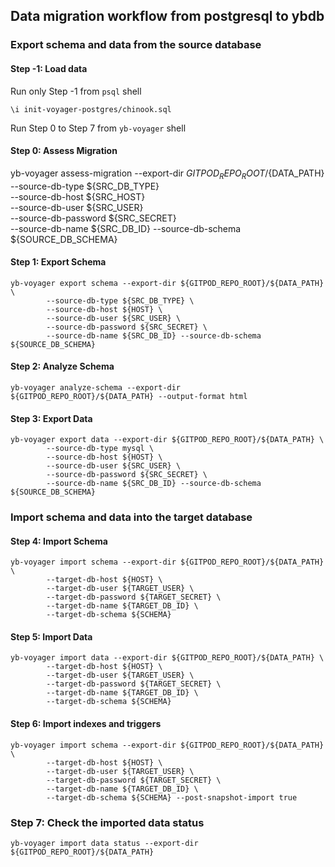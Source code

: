 ## Data migration workflow from postgresql to ybdb

### Export schema and data from the source database

#### Step -1: Load data
Run only Step -1 from `psql` shell
```
\i init-voyager-postgres/chinook.sql
```

Run Step 0 to Step 7 from `yb-voyager` shell

#### Step 0: Assess Migration
yb-voyager assess-migration --export-dir ${GITPOD_REPO_ROOT}/${DATA_PATH} \
  --source-db-type ${SRC_DB_TYPE} \
  --source-db-host ${SRC_HOST} \
  --source-db-user ${SRC_USER} \
  --source-db-password ${SRC_SECRET} \
  --source-db-name ${SRC_DB_ID} --source-db-schema ${SOURCE_DB_SCHEMA}

#### Step 1: Export Schema
```
yb-voyager export schema --export-dir ${GITPOD_REPO_ROOT}/${DATA_PATH} \
        --source-db-type ${SRC_DB_TYPE} \
        --source-db-host ${HOST} \
        --source-db-user ${SRC_USER} \
        --source-db-password ${SRC_SECRET} \
        --source-db-name ${SRC_DB_ID} --source-db-schema ${SOURCE_DB_SCHEMA}
```

#### Step 2: Analyze Schema
```
yb-voyager analyze-schema --export-dir ${GITPOD_REPO_ROOT}/${DATA_PATH} --output-format html
```


#### Step 3: Export Data
```
yb-voyager export data --export-dir ${GITPOD_REPO_ROOT}/${DATA_PATH} \
        --source-db-type mysql \
        --source-db-host ${HOST} \
        --source-db-user ${SRC_USER} \
        --source-db-password ${SRC_SECRET} \
        --source-db-name ${SRC_DB_ID} --source-db-schema ${SOURCE_DB_SCHEMA}
```

### Import schema and data into the target database

#### Step 4: Import Schema
```
yb-voyager import schema --export-dir ${GITPOD_REPO_ROOT}/${DATA_PATH} \
        --target-db-host ${HOST} \
        --target-db-user ${TARGET_USER} \
        --target-db-password ${TARGET_SECRET} \
        --target-db-name ${TARGET_DB_ID} \
        --target-db-schema ${SCHEMA}
```

#### Step 5: Import Data
```
yb-voyager import data --export-dir ${GITPOD_REPO_ROOT}/${DATA_PATH} \
        --target-db-host ${HOST} \
        --target-db-user ${TARGET_USER} \
        --target-db-password ${TARGET_SECRET} \
        --target-db-name ${TARGET_DB_ID} \
        --target-db-schema ${SCHEMA}
```

#### Step 6: Import indexes and triggers
```
yb-voyager import schema --export-dir ${GITPOD_REPO_ROOT}/${DATA_PATH} \
        --target-db-host ${HOST} \
        --target-db-user ${TARGET_USER} \
        --target-db-password ${TARGET_SECRET} \
        --target-db-name ${TARGET_DB_ID} \
        --target-db-schema ${SCHEMA} --post-snapshot-import true
```

### Step 7: Check the imported data status
```
yb-voyager import data status --export-dir ${GITPOD_REPO_ROOT}/${DATA_PATH}
```
